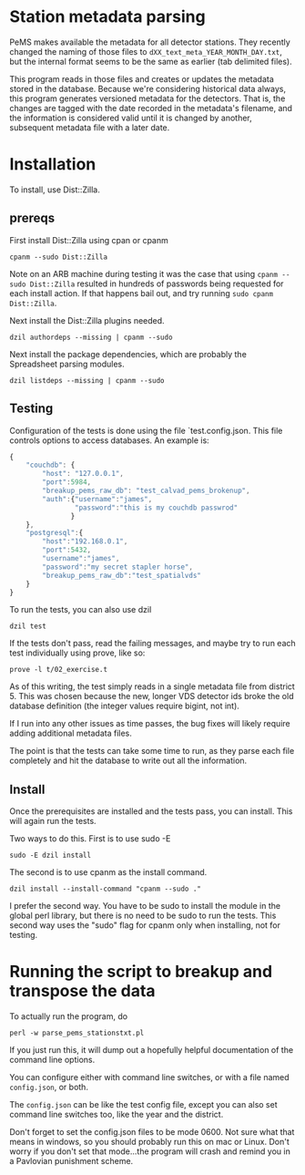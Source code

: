 # Station metadata parsing

PeMS makes available the metadata for all detector stations.  They
recently changed the naming of those files to
`dXX_text_meta_YEAR_MONTH_DAY.txt`, but the internal format seems to
be the same as earlier (tab delimited files).

This program reads in those files and creates or updates the metadata
stored in the database.  Because we're considering historical data
always, this program generates versioned metadata for the detectors.
That is, the changes are tagged with the date recorded in the
metadata's filename, and the information is considered valid until it
is changed by another, subsequent metadata file with a later date.


# Installation

To install, use Dist::Zilla.

## prereqs

First install Dist::Zilla using cpan or cpanm

```
cpanm --sudo Dist::Zilla
```

Note on an ARB machine during testing it was the case that using
`cpanm --sudo Dist::Zilla` resulted in hundreds of passwords being
requested for each install action.  If that happens bail out, and try
running `sudo cpanm Dist::Zilla`.



Next install the Dist::Zilla plugins needed.

```
dzil authordeps --missing | cpanm --sudo
```

Next install the package dependencies, which are probably the
Spreadsheet parsing modules.

```
dzil listdeps --missing | cpanm --sudo
```

## Testing

Configuration of the tests is done using the file `test.config.json.
This file controls options to access databases.  An example is:

```javascript
{
    "couchdb": {
        "host": "127.0.0.1",
        "port":5984,
        "breakup_pems_raw_db": "test_calvad_pems_brokenup",
        "auth":{"username":"james",
                "password":"this is my couchdb passwrod"
               }
    },
    "postgresql":{
        "host":"192.168.0.1",
        "port":5432,
        "username":"james",
        "password":"my secret stapler horse",
        "breakup_pems_raw_db":"test_spatialvds"
    }
}
```

To run the tests, you can also use dzil

```
dzil test
```

If the tests don't pass, read the failing messages, and maybe try to
run each test individually using prove, like so:

```
prove -l t/02_exercise.t
```

As of this writing, the test simply reads in a single metadata file
from district 5.  This was chosen because the new, longer VDS detector
ids broke the old database definition (the integer values require
bigint, not int).

If I run into any other issues as time passes, the bug fixes will
likely require adding additional metadata files.

The point is that the tests can take some time to run, as they parse
each file completely and hit the database to write out all the
information.



## Install

Once the prerequisites are installed and the tests pass, you can
install.  This will again run the tests.

Two ways to do this.  First is to use sudo -E

```
sudo -E dzil install
```

The second is to use cpanm as the install command.

```
dzil install --install-command "cpanm --sudo ."
```

I prefer the second way.  You have to be sudo to install the module
in the global perl library, but there is no need to be sudo to run the
tests.  This second way uses the "sudo" flag for cpanm only when
installing, not for testing.

# Running the script to breakup and transpose the data

To actually run the program, do

```
perl -w parse_pems_stationstxt.pl
```

If you just run this, it will dump out a hopefully helpful
documentation of the command line options.

You can configure either with command line switches, or with a file
named `config.json`, or both.

The `config.json` can be like the test config file, except you can
also set command line switches too, like the year and the district.

Don't forget to set the config.json files to be mode 0600.  Not sure
what that means in windows, so you should probably run this on mac or
Linux.  Don't worry if you don't set that mode...the program will
crash and remind you in a Pavlovian punishment scheme.
